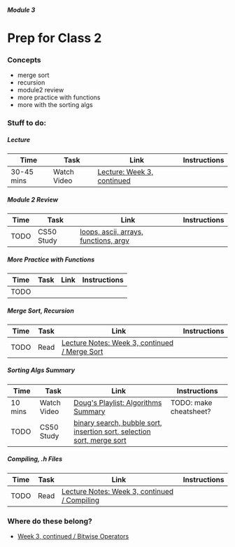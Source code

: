 ##### Module 3

# Prep for Class 2

### Concepts
* merge sort
* recursion
* module2 review
* more practice with functions
* more with the sorting algs

### Stuff to do:

##### Lecture
Time | Task | Link | Instructions
-----|------|------|-------------
30-45 mins | Watch Video | [Lecture: Week 3, continued](TODO)

##### Module 2 Review
Time | Task | Link | Instructions
-----|------|------|-------------
TODO | CS50 Study | [loops, ascii, arrays, functions, argv](https://study.cs50.net/loops?toc=loops,ascii,arrays,functions,argv)

#####  More Practice with Functions
Time | Task | Link | Instructions
-----|------|------|-------------
TODO |

##### Merge Sort, Recursion
Time | Task | Link | Instructions
-----|------|------|-------------
TODO | Read | [Lecture Notes: Week 3, continued / Merge Sort](http://cdn.cs50.net/2015/fall/lectures/3/w/notes3w/notes3w.html#merge_sort)

##### Sorting Algs Summary
Time | Task | Link | Instructions
-----|------|------|-------------
10 mins | Watch Video | [Doug's Playlist: Algorithms Summary]() | TODO: make cheatsheet?
TODO | CS50 Study | [binary search, bubble sort, insertion sort, selection sort, merge sort](https://study.cs50.net/binary_search?toc=binary_search,bubble_sort,insertion_sort,selection_sort,merge_sort)

##### Compiling, .h Files
Time | Task | Link | Instructions
-----|------|------|-------------
TODO | Read | [Lecture Notes: Week 3, continued / Compiling](http://cdn.cs50.net/2015/fall/lectures/3/w/notes3w/notes3w.html#compiling)


### Where do these belong?
  * [Week 3, continued / Bitwise Operators](http://cdn.cs50.net/2015/fall/lectures/3/w/notes3w/notes3w.html#bitwise_operators)

